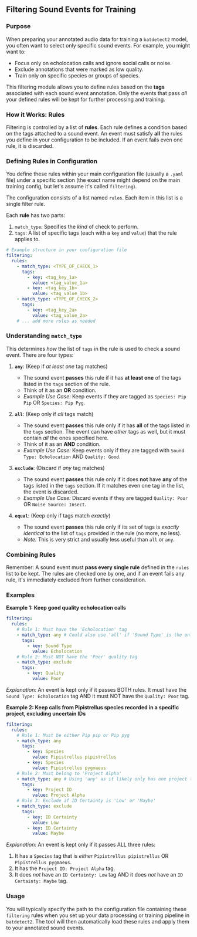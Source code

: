 ## Filtering Sound Events for Training

### Purpose

When preparing your annotated audio data for training a `batdetect2` model, you often want to select only specific sound events.
For example, you might want to:

- Focus only on echolocation calls and ignore social calls or noise.
- Exclude annotations that were marked as low quality.
- Train only on specific species or groups of species.

This filtering module allows you to define rules based on the **tags** associated with each sound event annotation.
Only the events that pass _all_ your defined rules will be kept for further processing and training.

### How it Works: Rules

Filtering is controlled by a list of **rules**.
Each rule defines a condition based on the tags attached to a sound event.
An event must satisfy **all** the rules you define in your configuration to be included.
If an event fails even one rule, it is discarded.

### Defining Rules in Configuration

You define these rules within your main configuration file (usually a `.yaml` file) under a specific section (the exact name might depend on the main training config, but let's assume it's called `filtering`).

The configuration consists of a list named `rules`.
Each item in this list is a single filter rule.

Each **rule** has two parts:

1.  `match_type`: Specifies the _kind_ of check to perform.
2.  `tags`: A list of specific tags (each with a `key` and `value`) that the rule applies to.

```yaml
# Example structure in your configuration file
filtering:
  rules:
    - match_type: <TYPE_OF_CHECK_1>
      tags:
        - key: <tag_key_1a>
          value: <tag_value_1a>
        - key: <tag_key_1b>
          value: <tag_value_1b>
    - match_type: <TYPE_OF_CHECK_2>
      tags:
        - key: <tag_key_2a>
          value: <tag_value_2a>
    # ... add more rules as needed
```

### Understanding `match_type`

This determines _how_ the list of `tags` in the rule is used to check a sound event.
There are four types:

1.  **`any`**: (Keep if _at least one_ tag matches)

    - The sound event **passes** this rule if it has **at least one** of the tags listed in the `tags` section of the rule.
    - Think of it as an **OR** condition.
    - _Example Use Case:_ Keep events if they are tagged as `Species: Pip Pip` OR `Species: Pip Pyg`.

2.  **`all`**: (Keep only if _all_ tags match)

    - The sound event **passes** this rule only if it has **all** of the tags listed in the `tags` section.
      The event can have _other_ tags as well, but it must contain _all_ the ones specified here.
    - Think of it as an **AND** condition.
    - _Example Use Case:_ Keep events only if they are tagged with `Sound Type: Echolocation` AND `Quality: Good`.

3.  **`exclude`**: (Discard if _any_ tag matches)

    - The sound event **passes** this rule only if it does **not** have **any** of the tags listed in the `tags` section.
      If it matches even one tag in the list, the event is discarded.
    - _Example Use Case:_ Discard events if they are tagged `Quality: Poor` OR `Noise Source: Insect`.

4.  **`equal`**: (Keep only if tags match _exactly_)
    - The sound event **passes** this rule only if its set of tags is _exactly identical_ to the list of `tags` provided in the rule (no more, no less).
    - _Note:_ This is very strict and usually less useful than `all` or `any`.

### Combining Rules

Remember: A sound event must **pass every single rule** defined in the `rules` list to be kept.
The rules are checked one by one, and if an event fails any rule, it's immediately excluded from further consideration.

### Examples

**Example 1: Keep good quality echolocation calls**

```yaml
filtering:
  rules:
    # Rule 1: Must have the 'Echolocation' tag
    - match_type: any # Could also use 'all' if 'Sound Type' is the only tag expected
      tags:
        - key: Sound Type
          value: Echolocation
    # Rule 2: Must NOT have the 'Poor' quality tag
    - match_type: exclude
      tags:
        - key: Quality
          value: Poor
```

_Explanation:_ An event is kept only if it passes BOTH rules.
It must have the `Sound Type: Echolocation` tag AND it must NOT have the `Quality: Poor` tag.

**Example 2: Keep calls from Pipistrellus species recorded in a specific project, excluding uncertain IDs**

```yaml
filtering:
  rules:
    # Rule 1: Must be either Pip pip or Pip pyg
    - match_type: any
      tags:
        - key: Species
          value: Pipistrellus pipistrellus
        - key: Species
          value: Pipistrellus pygmaeus
    # Rule 2: Must belong to 'Project Alpha'
    - match_type: any # Using 'any' as it likely only has one project tag
      tags:
        - key: Project ID
          value: Project Alpha
    # Rule 3: Exclude if ID Certainty is 'Low' or 'Maybe'
    - match_type: exclude
      tags:
        - key: ID Certainty
          value: Low
        - key: ID Certainty
          value: Maybe
```

_Explanation:_ An event is kept only if it passes ALL three rules:

1.  It has a `Species` tag that is _either_ `Pipistrellus pipistrellus` OR `Pipistrellus pygmaeus`.
2.  It has the `Project ID: Project Alpha` tag.
3.  It does _not_ have an `ID Certainty: Low` tag AND it does _not_ have an `ID Certainty: Maybe` tag.

### Usage

You will typically specify the path to the configuration file containing these `filtering` rules when you set up your data processing or training pipeline in `batdetect2`.
The tool will then automatically load these rules and apply them to your annotated sound events.

